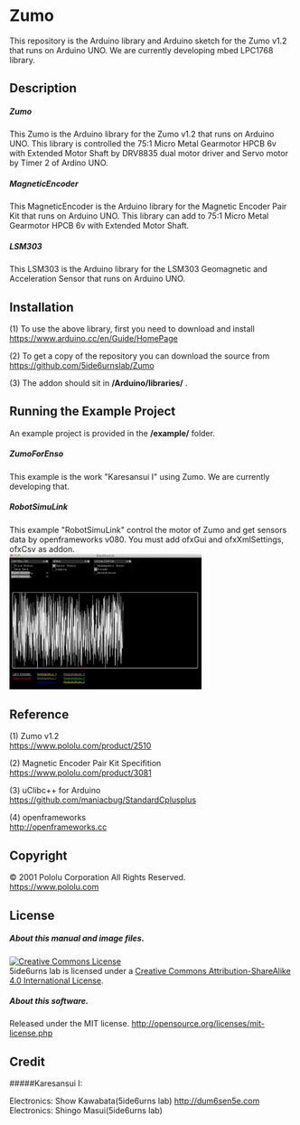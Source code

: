 # Zumo
This repository is the Arduino library and Arduino sketch for the Zumo v1.2 that runs on Arduino UNO. We are currently  developing mbed LPC1768 library.  

## Description
##### Zumo
This Zumo is the Arduino library for the Zumo v1.2 that runs on Arduino UNO. This library is controlled the 75:1 Micro Metal Gearmotor HPCB 6v with Extended Motor Shaft by DRV8835 dual motor driver and Servo motor by Timer 2 of Ardino UNO.

##### MagneticEncoder
This MagneticEncoder is the Arduino library for the Magnetic Encoder Pair Kit that runs on Arduino UNO. This library can add to 75:1 Micro Metal Gearmotor HPCB 6v with Extended Motor Shaft. 

##### LSM303
This LSM303 is the Arduino library for the LSM303 Geomagnetic and Acceleration Sensor that runs on Arduino UNO.

## Installation
(1) To use the above library, first you need to download and install  
https://www.arduino.cc/en/Guide/HomePage

(2) To get a copy of the repository you can download the source from  
https://github.com/5ide6urnslab/Zumo

(3) The addon should sit in **/Arduino/libraries/** .

## Running the Example Project
An example project is provided in the **/example/** folder.
<br>
##### ZumoForEnso
This example is the work "Karesansui I" using Zumo. We are currently developing that.

##### RobotSimuLink
This example "RobotSimuLink" control the motor of Zumo and get sensors data by openframeworks v080. You must add ofxGui and ofxXmlSettings, ofxCsv as addon.  
<img class="photo" src="https://github.com/5ide6urnslab/Zumo/blob/master/resource/RobotSimuLink.png" width="340px" />

## Reference
(1) Zumo v1.2  
https://www.pololu.com/product/2510

(2) Magnetic Encoder Pair Kit Specifition  
https://www.pololu.com/product/3081

(3) uClibc++ for Arduino  
https://github.com/maniacbug/StandardCplusplus

(4) openframeworks  
http://openframeworks.cc

## Copyright
© 2001 Pololu Corporation All Rights Reserved.  
   https://www.pololu.com

## License
##### About this manual and image files.
<a rel="license" href="http://creativecommons.org/licenses/by-sa/4.0/"><img alt="Creative Commons License" style="border-width:0" src="https://i.creativecommons.org/l/by-sa/4.0/88x31.png" /></a><br />5ide6urns lab is licensed under a <a rel="license" href="http://creativecommons.org/licenses/by-sa/4.0/">Creative Commons Attribution-ShareAlike 4.0 International License</a>.

##### About this software. 
Released under the MIT license. http://opensource.org/licenses/mit-license.php

## Credit
#####Karesansui I:

Electronics:   Show Kawabata(5ide6urns lab) http://dum6sen5e.com    
Electronics:   Shingo Masui(5ide6urns lab)
